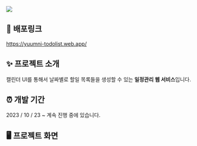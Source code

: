 <img src="https://capsule-render.vercel.app/api?type=waving&height=180&section=header&text=윰니의%20투두리스트&fontSize=65&fontColor=ffffff&color=timeGradient" />

## 🔗 배포링크

<a href="https://yuumni-todolist.web.app/">https://yuumni-todolist.web.app/</a>



## ✨ 프로젝트 소개

캘린더 UI를 통해서 날짜별로 할일 목록들을 생성할 수 있는 **일정관리 웹 서비스**입니다.



## ⏰ 개발 기간

2023 / 10 / 23 ~ 계속 진행 중에 있습니다.



## 🖥️ 프로젝트 화면
